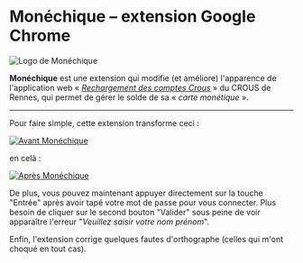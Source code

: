 # Monéchique – extension Google Chrome

![Logo de Monéchique](http://tristan-jahier.fr/files/large/3d43c88febb6b412d2ba3fbb84c2d6a2.png)

**Monéchique** est une extension qui modifie (et améliore) l'apparence de l'application web « *[Rechargement des comptes Crous](https://monetique.central.crous-rennes.fr/CrousVAD)* » du CROUS de Rennes, qui permet de gérer le solde de sa « *carte monétique* ».

--------

Pour faire simple, cette extension transforme ceci :

[ ![Avant Monéchique](http://tristan-jahier.fr/files/thumb/45f99f9492a7313fa9f20b2997732a8d.png/600) ](http://tristan-jahier.fr/files/large/45f99f9492a7313fa9f20b2997732a8d.png)

en celà :

[ ![Après Monéchique](http://tristan-jahier.fr/files/thumb/2e59be804b7433c69cf81649206238ec.png/600) ](http://tristan-jahier.fr/files/large/2e59be804b7433c69cf81649206238ec.png)

De plus, vous pouvez maintenant appuyer directement sur la touche "Entrée" après avoir tapé votre mot de passe pour vous connecter. Plus besoin de cliquer sur le second bouton "Valider" sous peine de voir apparaître l'erreur "*Veuillez saisir votre nom prénom*".

Enfin, l'extension corrige quelques fautes d'orthographe (celles qui m'ont choqué en tout cas).
